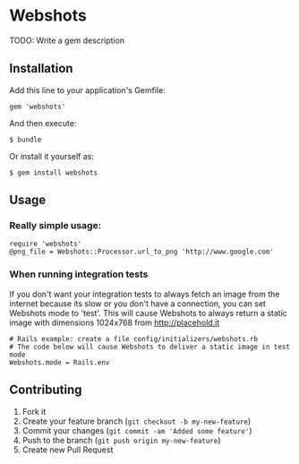 # Webshots

TODO: Write a gem description

## Installation

Add this line to your application's Gemfile:

    gem 'webshots'

And then execute:

    $ bundle

Or install it yourself as:

    $ gem install webshots

## Usage
  
### Really simple usage: 

    require 'webshots'
    @png_file = Webshots::Processor.url_to_png 'http://www.google.com'

### When running integration tests

If you don't want your integration tests to always fetch an image from the internet because its slow or you don't have a connection, you can set Webshots mode to 'test'. This will cause Webshots to always return a static image with dimensions 1024x768 from http://placehold.it

    # Rails example: create a file config/initializers/webshots.rb
    # The code below will cause Webshots to deliver a static image in test mode
    Webshots.mode = Rails.env

## Contributing

1. Fork it
2. Create your feature branch (`git checkout -b my-new-feature`)
3. Commit your changes (`git commit -am 'Added some feature'`)
4. Push to the branch (`git push origin my-new-feature`)
5. Create new Pull Request
